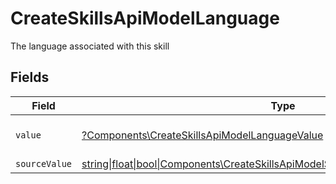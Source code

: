 # CreateSkillsApiModelLanguage

The language associated with this skill


## Fields

| Field                                                                                                                                                  | Type                                                                                                                                                   | Required                                                                                                                                               | Description                                                                                                                                            | Example                                                                                                                                                |
| ------------------------------------------------------------------------------------------------------------------------------------------------------ | ------------------------------------------------------------------------------------------------------------------------------------------------------ | ------------------------------------------------------------------------------------------------------------------------------------------------------ | ------------------------------------------------------------------------------------------------------------------------------------------------------ | ------------------------------------------------------------------------------------------------------------------------------------------------------ |
| `value`                                                                                                                                                | [?Components\CreateSkillsApiModelLanguageValue](../../Models/Components/CreateSkillsApiModelLanguageValue.md)                                          | :heavy_minus_sign:                                                                                                                                     | The Locale Code of the language                                                                                                                        | en_GB                                                                                                                                                  |
| `sourceValue`                                                                                                                                          | [string\|float\|bool\|Components\CreateSkillsApiModelSourceValueLanguage4\|array\|null](../../Models/Components/CreateSkillsApiModelLanguageSourceValue.md) | :heavy_minus_sign:                                                                                                                                     | N/A                                                                                                                                                    |                                                                                                                                                        |